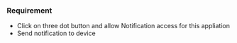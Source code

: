 ### Requirement
 - Click on three dot button and allow Notification access for this appliation
 - Send notification to device

